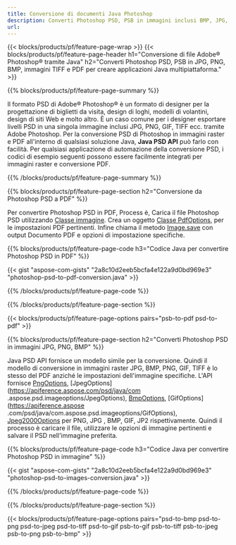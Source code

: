```yaml
---
title: Conversione di documenti Java Photoshop
description: Converti Photoshop PSD, PSB in immagini inclusi BMP, JPG, PNG, TIFF e PDF tramite la libreria Java.
url: 
---
```


{{< blocks/products/pf/feature-page-wrap >}}
{{< blocks/products/pf/feature-page-header h1="Conversione di file Adobe® Photoshop® tramite Java" h2="Converti Photoshop PSD, PSB in JPG, PNG, BMP, immagini TIFF e PDF per creare applicazioni Java multipiattaforma." >}}

{{% blocks/products/pf/feature-page-summary %}}

Il formato PSD di Adobe® Photoshop® è un formato di designer per la progettazione di biglietti da visita, design di loghi, modelli di volantini, design di siti Web e molto altro. È un caso comune per i designer esportare livelli PSD in una singola immagine inclusi JPG, PNG, GIF, TIFF ecc. tramite Adobe Photoshop. Per la conversione PSD di Photoshop in immagini raster e PDF all'interno di qualsiasi soluzione Java, **Java PSD API** può farlo con facilità. Per qualsiasi applicazione di automazione della conversione PSD, i codici di esempio seguenti possono essere facilmente integrati per immagini raster e conversione PDF.

{{% /blocks/products/pf/feature-page-summary  %}}

{{% blocks/products/pf/feature-page-section  h2="Conversione da Photoshop PSD a PDF" %}}

Per convertire Photoshop PSD in PDF, Process è, Carica il file Photoshop PSD utilizzando [Classe immagine](https://apiference.aspose.com/psd/java/com.aspose.psd/Image). Crea un oggetto [Classe PdfOptions](https://apiference.aspose.com/psd/java/com.aspose.psd.imageoptions/PdfOptions), per le impostazioni PDF pertinenti. Infine chiama il metodo [Image.save](https://apiference.aspose.com/psd/java/com.aspose.psd/Image#save-java.lang.String-com.aspose.psd.ImageOptionsBase-) con output Documento PDF e opzioni di impostazione specifiche.

{{% blocks/products/pf/feature-page-code h3="Codice Java per convertire Photoshop PSD in PDF" %}}

{{< gist "aspose-com-gists" "2a8c10d2eeb5bcfa4e122a9d0bd969e3" "photoshop-psd-to-pdf-conversion.java" >}}

{{% /blocks/products/pf/feature-page-code  %}}

{{% /blocks/products/pf/feature-page-section %}}

{{< blocks/products/pf/feature-page-options pairs="psb-to-pdf psd-to-pdf" >}}

{{% blocks/products/pf/feature-page-section  h2="Converti Photoshop PSD in immagini JPG, PNG, BMP" %}}

Java PSD API fornisce un modello simile per la conversione. Quindi il modello di conversione in immagini raster JPG, BMP, PNG, GIF, TIFF è lo stesso del PDF anziché le impostazioni dell'immagine specifiche. L'API fornisce [PngOptions](https://apiference.aspose.com/psd/java/com.aspose.psd.imageoptions/PngOptions), [JpegOptions](https://apiference.aspose.com/psd/java/com .aspose.psd.imageoptions/JpegOptions), [BmpOptions](https://apiference.aspose.com/psd/java/com.aspose.psd.imageoptions/BmpOptions), [GifOptions](https://apiference.aspose .com/psd/java/com.aspose.psd.imageoptions/GifOptions), [Jpeg2000Options](https://apiference.aspose.com/psd/java/com.aspose.psd.imageoptions/Jpeg2000Options) per PNG, JPG , BMP, GIF, JP2 rispettivamente. Quindi il processo è caricare il file, utilizzare le opzioni di immagine pertinenti e salvare il PSD nell'immagine preferita.

{{% blocks/products/pf/feature-page-code h3="Codice Java per convertire Photoshop PSD in immagine" %}}

{{< gist "aspose-com-gists" "2a8c10d2eeb5bcfa4e122a9d0bd969e3" "photoshop-psd-to-images-conversion.java" >}}

{{% /blocks/products/pf/feature-page-code  %}}

{{% /blocks/products/pf/feature-page-section %}}

{{< blocks/products/pf/feature-page-options pairs="psd-to-bmp psd-to-png psd-to-jpeg psd-to-tiff psd-to-gif psb-to-gif psb-to-tiff psb-to-jpeg psb-to-png psb-to-bmp" >}}
